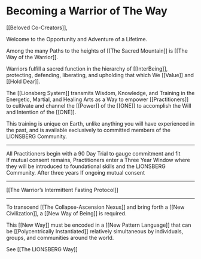 # Becoming a Warrior of The Way

[[Beloved Co-Creators]], 

Welcome to the Opportunity and Adventure of a Lifetime. 

Among the many Paths to the heights of [[The Sacred Mountain]] is [[The Way of the Warrior]].  

Warriors fulfill a sacred function in the hierarchy of [[InterBeing]], protecting, defending, liberating, and upholding that which We [[Value]] and [[Hold Dear]].  

The [[Lionsberg System]] transmits Wisdom, Knowledge, and Training in the Energetic, Martial, and Healing Arts as a Way to empower [[Practitioners]] to cultivate and channel the [[Power]] of the [[ONE]] to accomplish the Will and Intention of the [[ONE]]. 

This training is unique on Earth, unlike anything you will have experienced in the past, and is available exclusively to committed members of the LIONSBERG Community.

___
All Practitioners begin with a 90 Day Trial to gauge commitment and fit  
If mutual consent remains, Practitioners enter a Three Year Window where they will be introduced to foundational skills and the LIONSBERG Community.
After three years 
If ongoing mutual consent 
____
[[The Warrior’s Intermittent Fasting Protocol]]  



____

To transcend [[The Collapse-Ascension Nexus]] and bring forth a [[New Civilization]], a [[New Way of Being]] is required. 

This [[New Way]] must be encoded in a [[New Pattern Language]] that can be [[Polycentrically Instantiated]] relatively simultaneous by individuals, groups, and communities around the world. 

See [[The LIONSBERG Way]] 